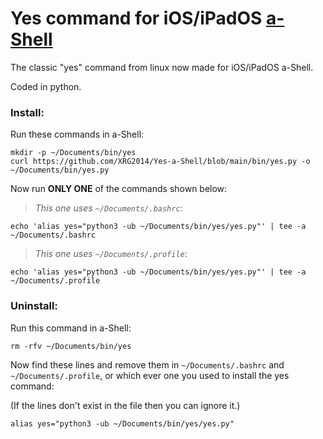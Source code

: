 # Yes command for iOS/iPadOS [a-Shell](https://holzschu.github.io/a-Shell_iOS)
The classic "yes" command from linux now made for iOS/iPadOS a-Shell.

Coded in python.

### Install:

Run these commands in a-Shell:

```
mkdir -p ~/Documents/bin/yes
curl https://github.com/XRG2014/Yes-a-Shell/blob/main/bin/yes.py -o ~/Documents/bin/yes.py
```

Now run **ONLY ONE** of the commands shown below:

> _This one uses ```~/Documents/.bashrc```_:

```
echo 'alias yes="python3 -ub ~/Documents/bin/yes/yes.py"' | tee -a ~/Documents/.bashrc
```

> _This one uses ```~/Documents/.profile```_:

```
echo 'alias yes="python3 -ub ~/Documents/bin/yes/yes.py"' | tee -a ~/Documents/.profile
```

### Uninstall:

Run this command in a-Shell:

```
rm -rfv ~/Documents/bin/yes
```

Now find these lines and remove them in ```~/Documents/.bashrc``` and ```~/Documents/.profile```, or which ever one you used to install the yes command:

(If the lines don't exist in the file then you can ignore it.)

```
alias yes="python3 -ub ~/Documents/bin/yes/yes.py"
```
